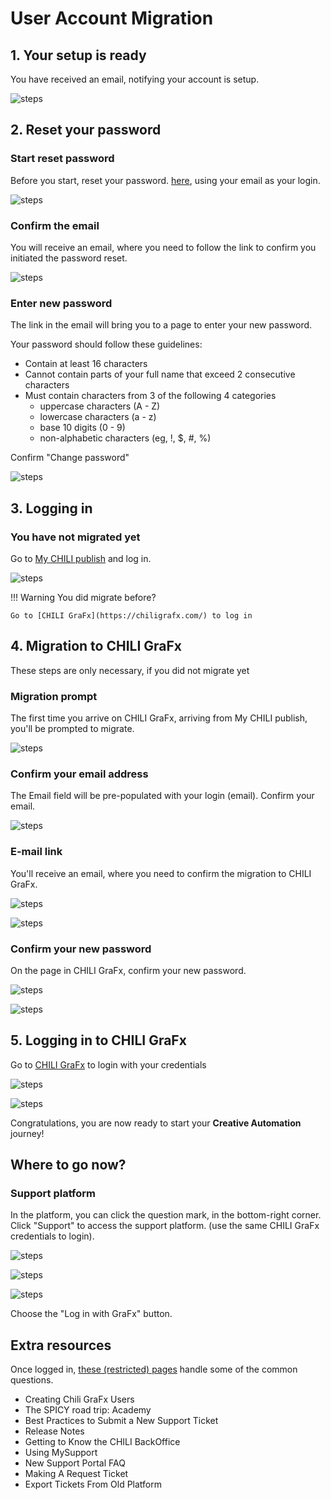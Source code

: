 # User Account Migration

## 1. Your setup is ready

You have received an email, notifying your account is setup.

![steps](migrate-1.png)

## 2. Reset your password

### Start reset password

Before you start, reset your password. [here](https://my.chili-publish.com/Account/ResetPassword), using your email as your login.

![steps](migrate-2.png)

### Confirm the email

You will receive an email, where you need to follow the link to confirm you initiated the password reset.

![steps](migrate-3.png)

### Enter new password

The link in the email will bring you to a page to enter your new password.

Your password should follow these guidelines:

- Contain at least 16 characters
- Cannot contain parts of your full name that exceed 2 consecutive characters
- Must contain characters from 3 of the following 4 categories
	- uppercase characters (A - Z)
	- lowercase characters (a - z)
	- base 10 digits (0 - 9)
	- non-alphabetic characters (eg, !, $, #, %)

Confirm "Change password"

![steps](migrate-4.png)

## 3. Logging in

### You have not migrated yet

Go to [My CHILI publish](https://my.chili-publish.com) and log in.

![steps](migrate-5.png)

!!! Warning
	You did migrate before?

	Go to [CHILI GraFx](https://chiligrafx.com/) to log in

## 4. Migration to CHILI GraFx

These steps are only necessary, if you did not migrate yet

### Migration prompt

The first time you arrive on CHILI GraFx, arriving from My CHILI publish, you'll be prompted to migrate.

![steps](migrate-6.png)

### Confirm your email address

The Email field will be pre-populated with your login (email).
Confirm your email.

![steps](migrate-7.png)

### E-mail link

You'll receive an email, where you need to confirm the migration to CHILI GraFx.

![steps](migrate-8.png)

![steps](migrate-9.png)

### Confirm your new password

On the page in CHILI GraFx, confirm your new password.

![steps](migrate-10.png)

![steps](migrate-11.png)

## 5. Logging in to CHILI GraFx

Go to [CHILI GraFx](https://chiligrafx.com/) to login with your credentials

![steps](migrate-12.png)

![steps](migrate-13.png)

Congratulations, you are now ready to start your **Creative Automation** journey!

## Where to go now?

### Support platform

In the platform, you can click the question mark, in the bottom-right corner.
Click "Support" to access the support platform. (use the same CHILI GraFx credentials to login).

![steps](migrate-14.png)

![steps](migrate-15.png)

![steps](migrate-16.png)

Choose the "Log in with GraFx" button.

## Extra resources

Once logged in, [these (restricted) pages](https://mysupport.chili-publish.com/hc/en-us/sections/360003701560-Welcome-Aboard) handle some of the common questions.

- Creating Chili GraFx Users
- The SPICY road trip: Academy
- Best Practices to Submit a New Support Ticket
- Release Notes
- Getting to Know the CHILI BackOffice
- Using MySupport
- New Support Portal FAQ
- Making A Request Ticket
- Export Tickets From Old Platform

